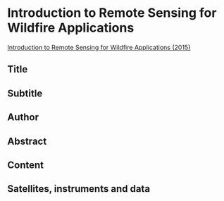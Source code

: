 
# Introduction to Remote Sensing for Wildfire Applications

[Introduction to Remote Sensing for Wildfire Applications (2015)](https://appliedsciences.nasa.gov/join-mission/training/english/arset-introduction-remote-sensing-wildfire-applications)


## Title

## Subtitle

## Author

## Abstract

## Content

## Satellites, instruments and data

